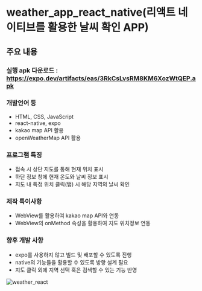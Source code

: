# weather_app_react_native(리액트 네이티브를 활용한 날씨 확인 APP)

## 주요 내용

### 실행 apk 다운로드 : https://expo.dev/artifacts/eas/3RkCsLvsRM8KM6XozWtQEP.apk

### 개발언어 등 
 - HTML, CSS, JavaScript
 - react-native, expo
 - kakao map API 활용
 - openWeatherMap API 활용
 
 ### 프로그램 특징
  - 접속 시 상단 지도를 통해 현재 위치 표시
  - 하단 정보 창에 현재 온도와 날씨 정보 표시
  - 지도 내 특정 위치 클릭(탭) 시 해당 지역의 날씨 확인
 
 ### 제작 특이사항
 - WebView를 활용하여 kakao map API와 연동
 - WebView의 onMethod 속성을 활용하여 지도 위치정보 연동
 
 ### 향후 개발 사항
 - expo를 사용하지 않고 빌드 및 배포할 수 있도록 진행
 - native의 기능들을 활용할 수 있도록 방향 설계 필요
 - 지도 클릭 외에 지역 선택 혹은 검색할 수 있는 기능 반영
 
 ![weather_react](https://user-images.githubusercontent.com/113665653/219518572-0e4b6c81-cb64-4458-aff8-a0338ebe683d.jpg)
